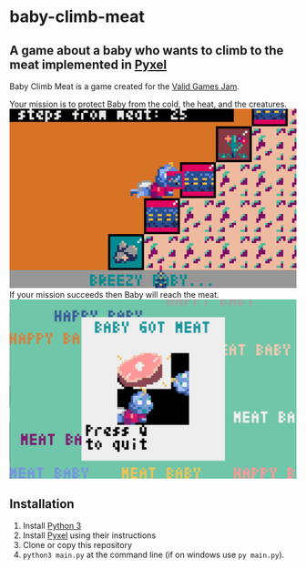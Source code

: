 # baby-climb-meat #
## A game about a baby who wants to climb to the meat implemented in [Pyxel](https://github.com/kitao/pyxel) ##
Baby Climb Meat is a game created for the [Valid Games Jam](https://itch.io/jam/valid).

Your mission is to protect Baby from the cold, the heat, and the creatures. 
![Screenshot!](https://github.com/ssilverst/baby-climb-meat/blob/main/baby-climb-mountain.gif)
If your mission succeeds then Baby will reach the meat.
![Screenshot!](https://github.com/ssilverst/baby-climb-meat/blob/main/baby-climb-mountain.png)

## Installation ## 
1. Install [Python 3](https://www.python.org)
2. Install [Pyxel](https://github.com/kitao/pyxel) using their instructions
3. Clone or copy this repository
4. `python3 main.py` at the command line (if on windows use `py main.py`).
